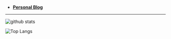 
* [**Personal Blog**](https://01miaom.github.io/xiaomiao.github.io/)

----

![github stats](https://github-readme-stats.vercel.app/api?username=01miaom&theme=nightowl&show_icons=true)

![Top Langs](https://github-readme-stats.vercel.app/api/top-langs/?username=01miaom&layout=compact&theme=nightowl)

<!--
**01miaom/01miaom** is a ✨ _special_ ✨ repository because its `README.md` (this file) appears on your GitHub profile.

Here are some ideas to get you started:

- 🔭 I’m currently working on ...
- 🌱 I’m currently learning ...
- 👯 I’m looking to collaborate on ...
- 🤔 I’m looking for help with ...
- 💬 Ask me about ...
- 📫 How to reach me: ...
- 😄 Pronouns: ...
- ⚡ Fun fact: ...
-->
